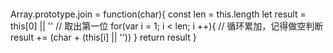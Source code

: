 ```
```
Array.prototype.join = function(char){
  const len = this.length
  let result = this[0] || ''  // 取出第一位
  for(var i = 1; i < len; i ++){  // 循环累加，记得做空判断
    result += (char + (this[i] || ''))
  }
  return result
}
```
